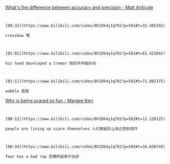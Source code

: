 [What's the difference between accuracy and precision - Matt Anticole](https://www.bilibili.com/video/BV1Dk4y1q781?p=581)

```ad-note


[00:32](https://www.bilibili.com/video/BV1Dk4y1q781?p=581#t=32.485292)

crossbow 弩

```

```ad-note


[01:01](https://www.bilibili.com/video/BV1Dk4y1q781?p=581#t=61.421042)

his hand developed a tremor 他的手开始抖动

```

```ad-note


[01:11](https://www.bilibili.com/video/BV1Dk4y1q781?p=581#t=71.082375)

wabble 摇晃

```

[Why is being scared so fun - Margee Kerr](https://www.bilibili.com/video/BV1Dk4y1q781?p=582)

```ad-note


[00:12](https://www.bilibili.com/video/BV1Dk4y1q781?p=582#t=12.120125)

people are lining up scare themselves 人们排起队让自己受到惊吓

```

```ad-note


[00:34](https://www.bilibili.com/video/BV1Dk4y1q781?p=582#t=34.036749)

fear has a bad rap 恐惧听起来不太好

```